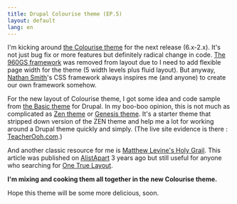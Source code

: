 ```yaml
---
title: Drupal Colourise theme (EP.5)
layout: default
lang: en
---
```


<p>I'm kicking around <a href="http://drupal.org/project/colourise">the Colourise theme</a> for the next release (6.x-2.x). It's not just bug fix or more features but definitely radical change in code. <a href="http://960.gs/">The 960GS framework</a> was removed from layout due to I need to add flexible page width for the theme (5 width levels plus fluid layout). But anyway, <a href="http://sonspring.com/">Nathan Smith</a>'s CSS framework always inspires me (and anyone) to create our own framework somehow.</p>
<p>For the new layout of Colourise theme, I got some idea and code sample from <a href="http://drupal.org/project/basic">the Basic theme</a> for Drupal. In my boo-boo opinion, this is not much as complicated as <a href="http://drupal.org/project/zen">Zen theme</a> or <a href="http://drupal.org/project/genesis">Genesis theme</a>. It's a starter theme that stripped down version of the ZEN theme and help me a lot for working around a Drupal theme quickly and simply. (The live site evidence is there : <a href="http://teacherooh.com/">TeacherOoh.com</a>.)</p>
<p>And another classic resource for me is <a href="http://www.alistapart.com/articles/holygrail">Matthew Levine's Holy Grail</a>. This article was published on <a href="http://www.alistapart.com/">AlistApart</a> 3 years ago but still useful for anyone who searching for <a href="http://positioniseverything.net/articles/onetruelayout/">One True Layout</a>.</p>
<p><strong>I'm mixing and cooking them all together in the new Colourise theme.</strong></p>
<p>Hope this theme will be some more delicious, soon.</p>

